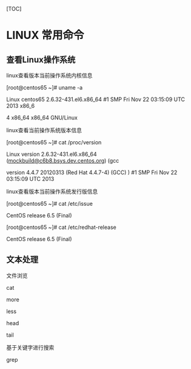 

[TOC]

# LINUX 常用命令



## 查看Linux操作系统

linux查看版本当前操作系统内核信息

[root@centos65 ~]# uname -a

Linux centos65 2.6.32-431.el6.x86_64 #1 SMP Fri Nov 22 03:15:09 UTC 2013 x86_6

4 x86_64 x86_64 GNU/Linux

linux查看当前操作系统版本信息

[root@centos65 ~]# cat /proc/version

Linux version 2.6.32-431.el6.x86_64 (mockbuild@c6b8.bsys.dev.centos.org) (gcc 

version 4.4.7 20120313 (Red Hat 4.4.7-4) (GCC) ) #1 SMP Fri Nov 22 03:15:09 UTC 2013

linux查看版本当前操作系统发行版信息

[root@centos65 ~]# cat /etc/issue

CentOS release 6.5 (Final)

[root@centos65 ~]# cat /etc/redhat-release

CentOS release 6.5 (Final)



## 文本处理

文件浏览

cat

more

less

head

tail 

基于关键字进行搜索

grep 

